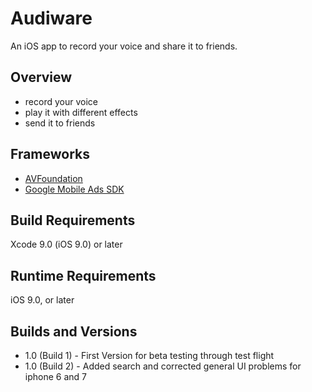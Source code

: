 # Audiware

An iOS app to record your voice and share it to friends.

## Overview

- record your voice
- play it with different effects
- send it to friends

## Frameworks

- [AVFoundation](https://developer.apple.com/av-foundation/)
- [Google Mobile Ads SDK](https://developers.google.com/admob/ios/quick-start)

## Build Requirements

Xcode 9.0 (iOS 9.0) or later

## Runtime Requirements

iOS 9.0, or later

## Builds and Versions

- 1.0 (Build 1) - First Version for beta testing through test flight
- 1.0 (Build 2) - Added search and corrected general UI problems for iphone 6 and 7

